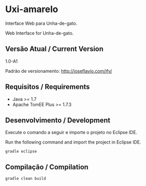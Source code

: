 # Uxi-amarelo

Interface Web para Unha-de-gato.

Web Interface for Unha-de-gato.

## Versão Atual / Current Version

1.0-A1

Padrão de versionamento: http://joseflavio.com/jfv/

## Requisitos / Requirements

* Java >= 1.7
* Apache TomEE Plus >= 1.7.3

## Desenvolvimento / Development

Execute o comando a seguir e importe o projeto no Eclipse IDE.

Run the following command and import the project in Eclipse IDE.

    gradle eclipse

## Compilação / Compilation

    gradle clean build
